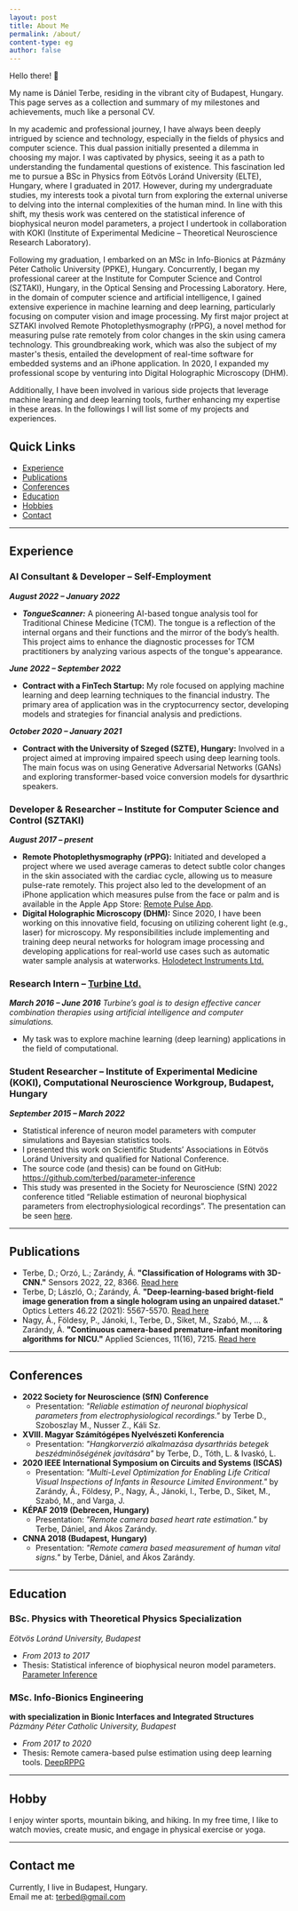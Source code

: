 ```yaml
---
layout: post
title: About Me
permalink: /about/
content-type: eg
author: false
---
```


Hello there! 👋

My name is Dániel Terbe, residing in the vibrant city of Budapest, Hungary. 
This page serves as a collection and summary of my milestones and achievements, much like a personal CV.

In my academic and professional journey, I have always been deeply intrigued by science and technology, especially in the fields of physics and computer science. 
This dual passion initially presented a dilemma in choosing my major. I was captivated by physics, seeing it as a path to understanding the fundamental questions of existence. 
This fascination led me to pursue a BSc in Physics from Eötvös Loránd University (ELTE), Hungary, where I graduated in 2017. 
However, during my undergraduate studies, my interests took a pivotal turn from exploring the external universe to delving into the internal complexities of the human mind. 
In line with this shift, my thesis work was centered on the statistical inference of biophysical neuron model parameters, a project I undertook in collaboration with KOKI (Institute of Experimental Medicine – Theoretical Neuroscience Research Laboratory).

Following my graduation, I embarked on an MSc in Info-Bionics at Pázmány Péter Catholic University (PPKE), Hungary. 
Concurrently, I began my professional career at the Institute for Computer Science and Control (SZTAKI), Hungary, in the Optical Sensing and Processing Laboratory. 
Here, in the domain of computer science and artificial intelligence, I gained extensive experience in machine learning and deep learning, particularly focusing on computer vision and image processing. 
My first major project at SZTAKI involved Remote Photoplethysmography (rPPG), a novel method for measuring pulse rate remotely from color changes in the skin using camera technology. 
This groundbreaking work, which was also the subject of my master's thesis, entailed the development of real-time software for embedded systems and an iPhone application. 
In 2020, I expanded my professional scope by venturing into Digital Holographic Microscopy (DHM).

Additionally, I have been involved in various side projects that leverage machine learning and deep learning tools, further enhancing my expertise in these areas.
In the followings I will list some of my projects and experiences.



## Quick Links
- [Experience](#experience)
- [Publications](#publications)
- [Conferences](#conferences)
- [Education](#education)
- [Hobbies](#hobby)
- [Contact](#contact-me)

---

## Experience

### AI Consultant & Developer – Self-Employment
**_August 2022 – January 2022_**
- **_TongueScanner:_** A pioneering AI-based tongue analysis tool for Traditional Chinese Medicine (TCM). The tongue is a reflection of the internal organs and their functions and the mirror of the body’s health. This project aims to enhance the diagnostic processes for TCM practitioners by analyzing various aspects of the tongue's appearance.

**_June 2022 – September 2022_**
- **Contract with a FinTech Startup:** My role focused on applying machine learning and deep learning techniques to the financial industry. The primary area of application was in the cryptocurrency sector, developing models and strategies for financial analysis and predictions.

**_October 2020 – January 2021_**
- **Contract with the University of Szeged (SZTE), Hungary:** Involved in a project aimed at improving impaired speech using deep learning tools. The main focus was on using Generative Adversarial Networks (GANs) and exploring transformer-based voice conversion models for dysarthric speakers.

### Developer & Researcher – Institute for Computer Science and Control (SZTAKI)
**_August 2017 – present_**
- **Remote Photoplethysmography (rPPG):** Initiated and developed a project where we used average cameras to detect subtle color changes in the skin associated with the cardiac cycle, allowing us to measure pulse-rate remotely. This project also led to the development of an iPhone application which measures pulse from the face or palm and is available in the Apple App Store: [Remote Pulse App](https://apps.apple.com/us/app/remote-pulse/id1468899497?l=en).
- **Digital Holographic Microscopy (DHM):** Since 2020, I have been working on this innovative field, focusing on utilizing coherent light (e.g., laser) for microscopy. My responsibilities include implementing and training deep neural networks for hologram image processing and developing applications for real-world use cases such as automatic water sample analysis at waterworks. [Holodetect Instruments Ltd.](https://holodetect.com)

### Research Intern – [Turbine Ltd.](https://turbine.ai)
**_March 2016 – June 2016_**
_Turbine’s goal is to design effective cancer combination therapies
using artificial intelligence and computer simulations._
- My task was to explore machine learning (deep learning) applications in the field of computational.


### Student Researcher – Institute of Experimental Medicine (KOKI), Computational Neuroscience Workgroup, Budapest, Hungary
**_September 2015 – March 2022_**
- Statistical inference of neuron model parameters with computer simulations and Bayesian statistics tools.
- I presented this work on Scientific Students’ Associations in Eötvös Loránd University and qualified for National Conference.
- The source code (and thesis) can be found on GitHub: https://github.com/terbed/parameter-inference
- This study was presented in the Society for Neuroscience (SfN) 2022 conference titled “Reliable estimation of neuronal biophysical parameters from electrophysiological recordings”. The presentation can be seen [here](https://www.dropbox.com/s/0kfvjkxp6jwm10s/SfN_2022_Kali_v2.mp4?dl=0).

---

## Publications

- Terbe, D.; Orzó, L.; Zarándy, Á. **"Classification of Holograms with 3D-CNN."** Sensors 2022, 22, 8366. [Read here](https://doi.org/10.3390/s22218366)
- Terbe, D; László, O.; Zarándy, Á. **"Deep-learning-based bright-field image generation from a single hologram using an unpaired dataset."** Optics Letters 46.22 (2021): 5567-5570. [Read here](https://eprints.sztaki.hu/10150/1/Terbe_5567_32478142_ny.pdf)
- Nagy, Á., Földesy, P., Jánoki, I., Terbe, D., Siket, M., Szabó, M., ... & Zarándy, Á. **"Continuous camera-based premature-infant monitoring algorithms for NICU."** Applied Sciences, 11(16), 7215. [Read here](https://www.mdpi.com/2076-3417/11/16/7215)

---

## Conferences

- **2022 Society for Neuroscience (SfN) Conference**
  - Presentation: _"Reliable estimation of neuronal biophysical parameters from electrophysiological recordings."_ by Terbe D., Szoboszlay M., Nusser Z., Káli Sz.
- **XVIII. Magyar Számítógépes Nyelvészeti Konferencia**
  - Presentation: _"Hangkorverzió alkalmazása dysarthriás betegek beszédminőségének javítására"_ by Terbe, D., Tóth, L. & Ivaskó, L.
- **2020 IEEE International Symposium on Circuits and Systems (ISCAS)**
  - Presentation: _"Multi-Level Optimization for Enabling Life Critical Visual Inspections of Infants in Resource Limited Environment."_ by Zarándy, Á., Földesy, P., Nagy, Á., Jánoki, I., Terbe, D., Siket, M., Szabó, M., and Varga, J.
- **KÉPAF 2019 (Debrecen, Hungary)**
  - Presentation: _"Remote camera based heart rate estimation."_ by Terbe, Dániel, and Ákos Zarándy.
- **CNNA 2018 (Budapest, Hungary)**
  - Presentation: _"Remote camera based measurement of human vital signs."_ by Terbe, Dániel, and Ákos Zarándy.

---

## Education

### BSc. Physics with Theoretical Physics Specialization
_Eötvös Loránd University, Budapest_
- _From 2013 to 2017_
- Thesis: Statistical inference of biophysical neuron model parameters. [Parameter Inference](https://github.com/terbed/parameter-inference)

### MSc. Info-Bionics Engineering
 **with specialization in Bionic Interfaces and Integrated Structures**
_Pázmány Péter Catholic University, Budapest_
- _From 2017 to 2020_
- Thesis: Remote camera-based pulse estimation using deep learning tools. [DeepRPPG](https://github.com/terbed/Deep-rPPG)

---

## Hobby

I enjoy winter sports, mountain biking, and hiking. In my free time, I like to watch movies, create music, and engage in physical exercise or yoga.

---

## Contact me

Currently, I live in Budapest, Hungary. \
Email me at: [terbed@gmail.com](mailto:terbed@gmail.com)
